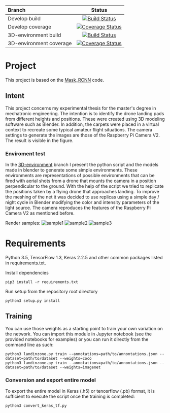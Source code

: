 | Branch | Status |
| :----  | :----: |
| Develop build | [![Build Status](https://img.shields.io/travis/frank1789/ProjectThesis/develop)](https://travis-ci.org/frank1789/ProjectThesis)|
| Develop coverage | [![Coverage Status](https://coveralls.io/repos/github/frank1789/ProjectThesis/badge.svg?branch=develop)](https://coveralls.io/github/frank1789/ProjectThesis?branch=feature/test)|
| 3D-environment build | [![Build Status](https://img.shields.io/travis/frank1789/ProjectThesis/3D-environment)](https://travis-ci.org/frank1789/ProjectThesis)|
| 3D-environment coverage | [![Coverage Status](https://coveralls.io/repos/github/frank1789/ProjectThesis/badge.svg?branch=3D-environment)](https://coveralls.io/github/frank1789/ProjectThesis?branch=3D-environment)|

# Project
This project is based on the [Mask_RCNN](https://github.com/matterport/Mask_RCNN) code.

## Intent
This project concerns my experimental thesis for the master's degree in mechatronic engineering.
The intention is to identify the drone landing pads from different heights and positions.
These were created using 3D modeling software such as Blender. In addition, the carpets were placed in a virtual context to recreate some typical amateur flight situations.
The camera settings to generate the images are those of the Raspberry Pi Camera V2.
The result is visible in the figure.

### Enviroment test
In the [3D-environment](https://github.com/frank1789/ProjectThesis/tree/3D-environment) branch I present the python script and the models made in blender to generate some simple environments. These environments are representations of possible environments that can be fired with aerial shots from a drone that mounts the camera in a position perpendicular to the ground.
With the help of the script we tried to replicate the positions taken by a flying drone that approaches landing.
To improve the meshing of the net it was decided to use replicas using a simple day / night cycle in Blender modifying the color and intensity parameters of the light source.
The camera reproduces the features of the Raspberry Pi Camera V2 as mentioned before.

Render samples:
![sample1](https://github.com/frank1789/ProjectThesis/sample/sample1.png)
![sample2](https://github.com/frank1789/ProjectThesis/sample/sample2.png)
![sample3](https://github.com/frank1789/ProjectThesis/sample/sample3.png)


# Requirements
Python 3.5, TensorFlow 1.3, Keras 2.2.5 and other common packages listed in requirements.txt.

Install dependencies

```
pip3 install -r requirements.txt
```

Run setup from the repository root directory
```
python3 setup.py install
```
## Training
You can use those weights as a starting point to train your own variation on the network. You can import this module in Jupyter notebook (see the provided notebooks for examples) or you can run it directly from the command line as such:

```
python3 landinzone.py train --annotations=path/to/annontations.json --dataset=path/to/dataset --weights=coco
python3 landinzone.py train --annotations=path/to/annontations.json --dataset=path/to/dataset --weights=imagenet
```

### Conversion and export entire model
To export the entire model in Keras (.h5) or tenosrflow (.pb) format, it is sufficient to execute the script once the training is completed:
```
python3 convert_keras_tf.py
```
